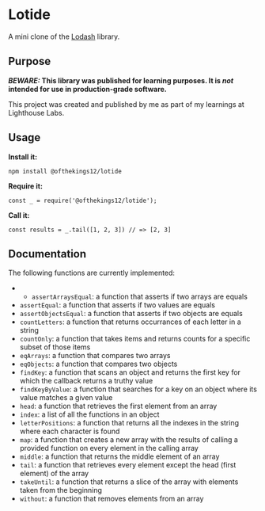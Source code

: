 # Lotide

A mini clone of the [Lodash](https://lodash.com) library.

## Purpose

**_BEWARE:_ This library was published for learning purposes. It is _not_ intended for use in production-grade software.**

This project was created and published by me as part of my learnings at Lighthouse Labs. 

## Usage

**Install it:**

`npm install @ofthekings12/lotide`

**Require it:**

`const _ = require('@ofthekings12/lotide');`

**Call it:**

`const results = _.tail([1, 2, 3]) // => [2, 3]`

## Documentation

The following functions are currently implemented:

* * `assertArraysEqual`: a function that asserts if two arrays are equals
* `assertEqual`: a function that asserts if two values are equals
* `assertObjectsEqual`: a function that asserts if two objects are equals
* `countLetters`: a function that returns occurrances of each letter in a string
* `countOnly`: a function that takes items and returns counts for a specific subset of those items
* `eqArrays`: a function that compares two arrays
* `eqObjects`: a function that compares two objects
* `findKey`: a function that scans an object and returns the first key for which the callback returns a truthy value
* `findKeyByValue`: a function that searches for a key on an object where its value matches a given value
* `head`: a function that retrieves the first element from an array
* `index`: a list of all the functions in an object
* `letterPositions`: a function that returns all the indexes in the string where each character is found
* `map`: a function that creates a new array with the results of calling a provided function on every element in the calling array
* `middle`: a function that returns the middle element of an array
* `tail`: a function that retrieves every element except the head (first element) of the array
* `takeUntil`: a function that returns a slice of the array with elements taken from the beginning
* `without`: a function that removes elements from an array
